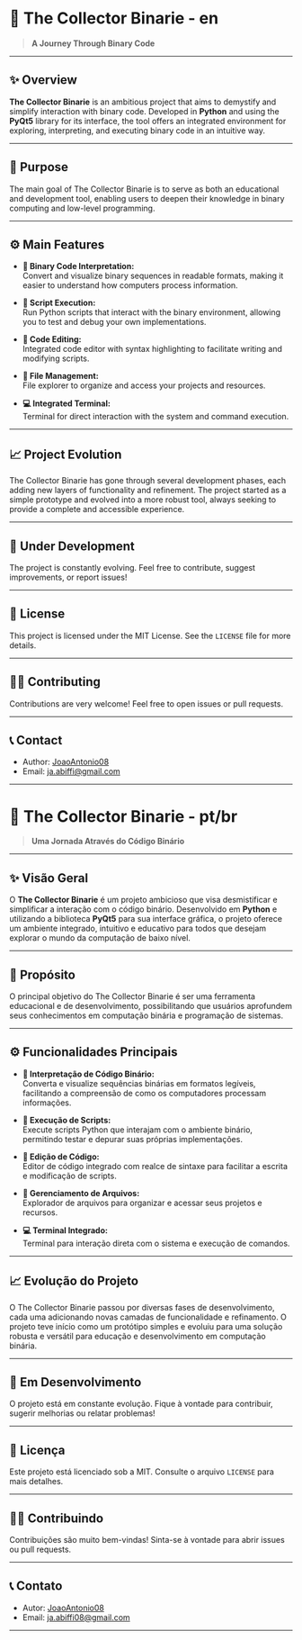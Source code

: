 # 🧠 The Collector Binarie - en

> **A Journey Through Binary Code**

---

## ✨ Overview

**The Collector Binarie** is an ambitious project that aims to demystify and simplify interaction with binary code. Developed in **Python** and using the **PyQt5** library for its interface, the tool offers an integrated environment for exploring, interpreting, and executing binary code in an intuitive way.

---

## 🎯 Purpose

The main goal of The Collector Binarie is to serve as both an educational and development tool, enabling users to deepen their knowledge in binary computing and low-level programming.

---

## ⚙️ Main Features

- **🧩 Binary Code Interpretation:**  
  Convert and visualize binary sequences in readable formats, making it easier to understand how computers process information.

- **🚀 Script Execution:**  
  Run Python scripts that interact with the binary environment, allowing you to test and debug your own implementations.

- **📝 Code Editing:**  
  Integrated code editor with syntax highlighting to facilitate writing and modifying scripts.

- **📁 File Management:**  
  File explorer to organize and access your projects and resources.

- **💻 Integrated Terminal:**  
  Terminal for direct interaction with the system and command execution.

---

## 📈 Project Evolution

The Collector Binarie has gone through several development phases, each adding new layers of functionality and refinement. The project started as a simple prototype and evolved into a more robust tool, always seeking to provide a complete and accessible experience.

---

## 🚧 Under Development

The project is constantly evolving. Feel free to contribute, suggest improvements, or report issues!

---

## 📜 License

This project is licensed under the MIT License. See the `LICENSE` file for more details.

---

## 🙋‍♂️ Contributing

Contributions are very welcome! Feel free to open issues or pull requests.

---

## 📞 Contact

- Author: [JoaoAntonio08](https://github.com/JoaoAntonio08)
- Email: ja.abiffi@gmail.com

---

# 🧠 The Collector Binarie - pt/br

> **Uma Jornada Através do Código Binário**

---

## ✨ Visão Geral

O **The Collector Binarie** é um projeto ambicioso que visa desmistificar e simplificar a interação com o código binário. Desenvolvido em **Python** e utilizando a biblioteca **PyQt5** para sua interface gráfica, o projeto oferece um ambiente integrado, intuitivo e educativo para todos que desejam explorar o mundo da computação de baixo nível.

---

## 🎯 Propósito

O principal objetivo do The Collector Binarie é ser uma ferramenta educacional e de desenvolvimento, possibilitando que usuários aprofundem seus conhecimentos em computação binária e programação de sistemas.

---

## ⚙️ Funcionalidades Principais

- **🧩 Interpretação de Código Binário:**  
  Converta e visualize sequências binárias em formatos legíveis, facilitando a compreensão de como os computadores processam informações.

- **🚀 Execução de Scripts:**  
  Execute scripts Python que interajam com o ambiente binário, permitindo testar e depurar suas próprias implementações.

- **📝 Edição de Código:**  
  Editor de código integrado com realce de sintaxe para facilitar a escrita e modificação de scripts.

- **📁 Gerenciamento de Arquivos:**  
  Explorador de arquivos para organizar e acessar seus projetos e recursos.

- **💻 Terminal Integrado:**  
  Terminal para interação direta com o sistema e execução de comandos.

---

## 📈 Evolução do Projeto

O The Collector Binarie passou por diversas fases de desenvolvimento, cada uma adicionando novas camadas de funcionalidade e refinamento. O projeto teve início como um protótipo simples e evoluiu para uma solução robusta e versátil para educação e desenvolvimento em computação binária.

---

## 🚧 Em Desenvolvimento

O projeto está em constante evolução. Fique à vontade para contribuir, sugerir melhorias ou relatar problemas!

---

## 📜 Licença

Este projeto está licenciado sob a MIT. Consulte o arquivo `LICENSE` para mais detalhes.

---

## 🙋‍♂️ Contribuindo

Contribuições são muito bem-vindas! Sinta-se à vontade para abrir issues ou pull requests.

---

## 📞 Contato

- Autor: [JoaoAntonio08](https://github.com/JoaoAntonio08)
- Email: ja.abiffi08@gmail.com

---
